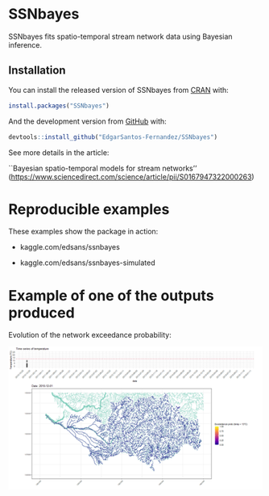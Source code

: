 
<!-- README.md is generated from README.Rmd. Please edit that file -->

# SSNbayes

<!-- badges: start -->
<!-- badges: end -->

SSNbayes fits spatio-temporal stream network data using Bayesian
inference.

## Installation

You can install the released version of SSNbayes from
[CRAN](https://CRAN.R-project.org) with:

``` r
install.packages("SSNbayes")
```

And the development version from [GitHub](https://github.com/) with:

``` r
devtools::install_github("EdgarSantos-Fernandez/SSNbayes")
```

See more details in the article:

\`\`Bayesian spatio-temporal models for stream networks’’
(<https://www.sciencedirect.com/science/article/pii/S0167947322000263>)

# Reproducible examples

These examples show the package in action:

- kaggle.com/edsans/ssnbayes

- kaggle.com/edsans/ssnbayes-simulated

# Example of one of the outputs produced

Evolution of the network exceedance probability:

![Alt Text](inst/exc_ts.gif)
